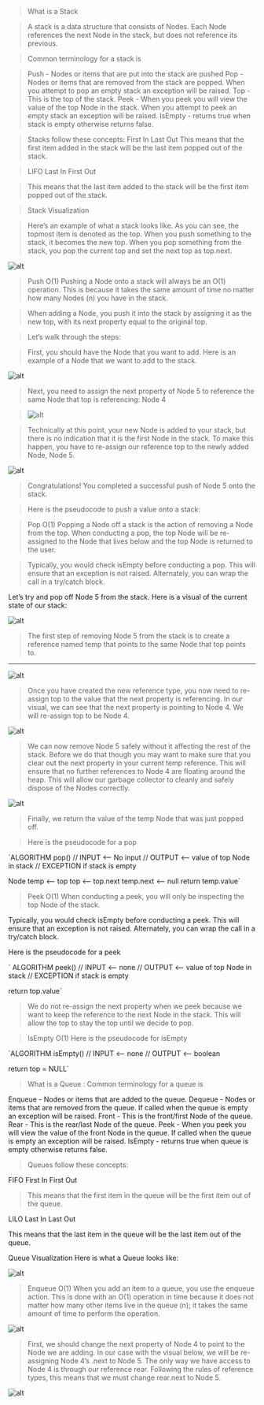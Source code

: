> What is a Stack


> A stack is a data structure that consists of Nodes. Each Node references the next Node in the stack, but does not reference its previous.

> Common terminology for a stack is

> Push - Nodes or items that are put into the stack are pushed
Pop - Nodes or items that are removed from the stack are popped. When you attempt to pop an empty stack an exception will be raised.
Top - This is the top of the stack.
Peek - When you peek you will view the value of the top Node in the stack. When you attempt to peek an empty stack an exception will be raised.
IsEmpty - returns true when stack is empty otherwise returns false.


> Stacks follow these concepts:
> First In Last Out
> This means that the first item added in the stack will be the last item popped out of the stack.

> LIFO
Last In First Out

> This means that the last item added to the stack will be the first item popped out of the stack.


> Stack Visualization

> Here’s an example of what a stack looks like. As you can see, the topmost item is denoted as the top. When you push something to the stack, it becomes the new top. When you pop something from the stack, you pop the current top and set the next top as top.next.


![alt](https://codefellows.github.io/common_curriculum/data_structures_and_algorithms/Code_401/class-10/resources/images/stack1.PNG)


> Push O(1)
Pushing a Node onto a stack will always be an O(1) operation. This is because it takes the same amount of time no matter how many Nodes (n) you have in the stack.

> When adding a Node, you push it into the stack by assigning it as the new top, with its next property equal to the original top.


> Let’s walk through the steps:

> First, you should have the Node that you want to add. Here is an example of a Node that we want to add to the stack.

![alt](https://codefellows.github.io/common_curriculum/data_structures_and_algorithms/Code_401/class-10/resources/images/pushStack1.PNG)

> Next, you need to assign the next property of Node 5 to reference the same Node that top is referencing: Node 4

> ![alt](https://codefellows.github.io/common_curriculum/data_structures_and_algorithms/Code_401/class-10/resources/images/pushStack2.PNG)


> Technically at this point, your new Node is added to your stack, but there is no indication that it is the first Node in the stack. To make this happen, you have to re-assign our reference top to the newly added Node, Node 5.

![alt](https://codefellows.github.io/common_curriculum/data_structures_and_algorithms/Code_401/class-10/resources/images/pushStack3.PNG)


> Congratulations! You completed a successful push of Node 5 onto the stack.


>  Here is the pseudocode to push a value onto a stack:


> Pop O(1)
Popping a Node off a stack is the action of removing a Node from the top. When conducting a pop, the top Node will be re-assigned to the Node that lives below and the top Node is returned to the user.

> Typically, you would check isEmpty before conducting a pop. This will ensure that an exception is not raised. Alternately, you can wrap the call in a try/catch block.

Let’s try and pop off Node 5 from the stack. Here is a visual of the current state of our stack:


![alt](https://codefellows.github.io/common_curriculum/data_structures_and_algorithms/Code_401/class-10/resources/images/popStack1.PNG)


> The first step of removing Node 5 from the stack is to create a reference named temp that points to the same Node that top points to.

----------
![alt](https://codefellows.github.io/common_curriculum/data_structures_and_algorithms/Code_401/class-10/resources/images/popStack2.PNG)


> Once you have created the new reference type, you now need to re-assign top to the value that the next property is referencing. In our visual, we can see that the next property is pointing to Node 4. We will re-assign top to be Node 4. 

![alt](https://codefellows.github.io/common_curriculum/data_structures_and_algorithms/Code_401/class-10/resources/images/popStack3.PNG)


> We can now remove Node 5 safely without it affecting the rest of the stack. Before we do that though you may want to make sure that you clear out the next property in your current temp reference. This will ensure that no further references to Node 4 are floating around the heap. This will allow our garbage collector to cleanly and safely dispose of the Nodes correctly.

![alt](https://codefellows.github.io/common_curriculum/data_structures_and_algorithms/Code_401/class-10/resources/images/popStack4.PNG)

> Finally, we return the value of the temp Node that was just popped off.


> Here is the pseudocode for a pop

`ALGORITHM pop()
// INPUT <-- No input
// OUTPUT <-- value of top Node in stack
// EXCEPTION if stack is empty

   Node temp <-- top
   top <-- top.next
   temp.next <-- null
   return temp.value`


> Peek O(1)
When conducting a peek, you will only be inspecting the top Node of the stack.

Typically, you would check isEmpty before conducting a peek. This will ensure that an exception is not raised. Alternately, you can wrap the call in a try/catch block.

Here is the pseudocode for a peek


`
ALGORITHM peek()
// INPUT <-- none
// OUTPUT <-- value of top Node in stack
// EXCEPTION if stack is empty

   return top.value`

   > We do not re-assign the next property when we peek because we want to keep the reference to the next Node in the stack. This will allow the top to stay the top until we decide to pop.


   > IsEmpty O(1)
Here is the pseudocode for isEmpty


`ALGORITHM isEmpty()
// INPUT <-- none
// OUTPUT <-- boolean

return top = NULL`


> What is a Queue : 
> Common terminology for a queue is

Enqueue - Nodes or items that are added to the queue.
Dequeue - Nodes or items that are removed from the queue. If called when the queue is empty an exception will be raised.
Front - This is the front/first Node of the queue.
Rear - This is the rear/last Node of the queue.
Peek - When you peek you will view the value of the front Node in the queue. If called when the queue is empty an exception will be raised.
IsEmpty - returns true when queue is empty otherwise returns false.


> Queues follow these concepts:

FIFO
First In First Out


> This means that the first item in the queue will be the first item out of the queue.

LILO
Last In Last Out

This means that the last item in the queue will be the last item out of the queue.

Queue Visualization
Here is what a Queue looks like:

![alt](https://codefellows.github.io/common_curriculum/data_structures_and_algorithms/Code_401/class-10/resources/images/Queue.PNG)


> Enqueue O(1)
When you add an item to a queue, you use the enqueue action. This is done with an O(1) operation in time because it does not matter how many other items live in the queue (n); it takes the same amount of time to perform the operation.

![alt](https://codefellows.github.io/common_curriculum/data_structures_and_algorithms/Code_401/class-10/resources/images/Enqueue1.PNG)


> First, we should change the next property of Node 4 to point to the Node we are adding. In our case with the visual below, we will be re-assigning Node 4’s .next to Node 5. The only way we have access to Node 4 is through our reference rear. Following the rules of reference types, this means that we must change rear.next to Node 5.

![alt](https://codefellows.github.io/common_curriculum/data_structures_and_algorithms/Code_401/class-10/resources/images/Enqueue2.PNG) 